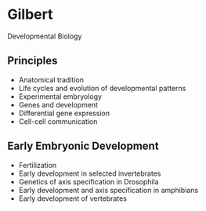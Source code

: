 Gilbert
===

Developmental Biology

## Principles

- Anatomical tradition
- Life cycles and evolution of developmental patterns
- Experimental embryology
- Genes and development
- Differential gene expression
- Cell-cell communication

## Early Embryonic Development

- Fertilization
- Early development in selected invertebrates
- Genetics of axis specification in Drosophila
- Early development and axis specification in amphibians
- Early development of vertebrates

